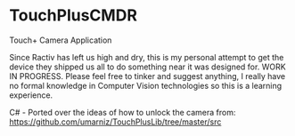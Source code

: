 # TouchPlusCMDR
Touch+ Camera Application 

Since Ractiv has left us high and dry, this is my personal attempt to get the device they shipped us all to do something near
it was designed for. WORK IN PROGRESS. Please feel free to tinker and suggest anything, I really have no formal knowledge in
Computer Vision technologies so this is a learning experience.

C# - Ported over the ideas of how to unlock the camera from: https://github.com/umarniz/TouchPlusLib/tree/master/src
